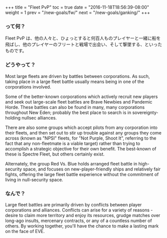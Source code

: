 +++ title = "Fleet PvP" toc = true date = "2016-11-18T18:56:39-08:00" weight = 1 prev = "/new-goals/fw/" next = "/new-goals/ganking/" +++

### って何？

Fleet PvP は、他の人々と、ひょっとすると何百人ものプレイヤーと一緒に船を飛ばし、他のプレイヤーのフリートと戦場で出会い、そして撃墜する、といったものです。

### どうやって？

Most large fleets are driven by battles between corporations. As such, taking place in a large fleet battle usually means being in one of the corporations involved.

Some of the better-known corporations which actively recruit new players and seek out large-scale fleet battles are Brave Newbies and Pandemic Horde. These battles can also be found in many, many corporations throughout New Eden; probably the best place to search is in sovereignty-holding nullsec alliances.

There are also some groups which accept pilots from any corporation into their fleets, and then set out to stir up trouble against any groups they come across (known as "NPSI" fleets, for "Not Purple, Shoot It", referring to the fact that any non-fleetmate is a viable target) rather than trying to accomplish a strategic objective for their own benefit. The best-known of these is Spectre Fleet, but others certainly exist.

Alternately, the group Red Vs. Blue holds arranged fleet battle in high-security space, and focuses on new-player-friendly ships and relatively fair fights, offering the large fleet battle experience without the commitment of living in null-security space.

### なんで？

Large fleet battles are primarily driven by conflicts between player corporations and alliances. Conflicts can arise for a variety of reasons - desire to claim more territory and enjoy its resources, grudge matches over long-ago insults, mercenary contracts, or any of a countless number of others. By working together, you'll have the chance to make a lasting mark on the face of EVE.